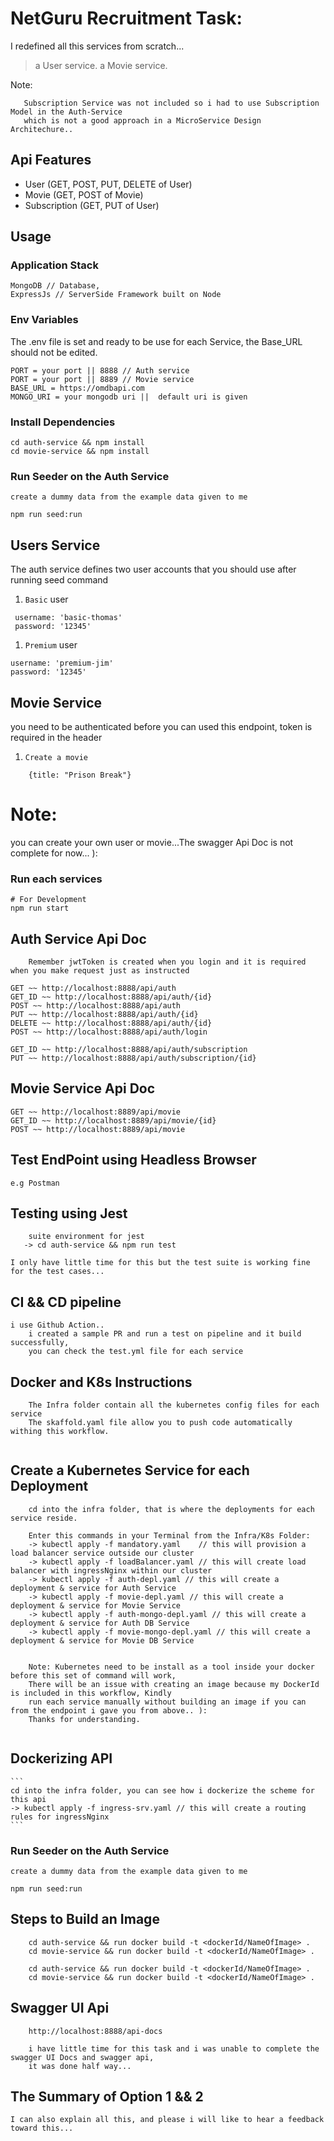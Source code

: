 
# NetGuru Recruitment Task: 
    
 I redefined all this services from scratch...

> a User service.
> a Movie service.

Note: 
 ```
    Subscription Service was not included so i had to use Subscription Model in the Auth-Service 
    which is not a good approach in a MicroService Design Architechure..

 ```

## Api Features

- User (GET, POST, PUT, DELETE of User)
- Movie (GET, POST of Movie)
- Subscription (GET, PUT of User)

## Usage

### Application Stack

```
MongoDB // Database,
ExpressJs // ServerSide Framework built on Node

```
### Env Variables

The .env file is set and ready to be use for each Service, the Base_URL should not be edited.

```
PORT = your port || 8888 // Auth service
PORT = your port || 8889 // Movie service
BASE_URL = https://omdbapi.com
MONGO_URI = your mongodb uri ||  default uri is given

```

### Install Dependencies

```
cd auth-service && npm install
cd movie-service && npm install

```


### Run Seeder on the Auth Service
    create a dummy data from the example data given to me
```
npm run seed:run

```

## Users Service

The auth service defines two user accounts that you should use after running seed command

1. `Basic` user

```
 username: 'basic-thomas'
 password: '12345'
```

1. `Premium` user

```
username: 'premium-jim'
password: '12345'
```
## Movie Service

you need to be authenticated before you can used this endpoint, token is required in the header

1. `Create a movie`

```
    {title: "Prison Break"}
```


# Note:
you can create your own user or movie...The swagger Api Doc is not complete for now... ):


### Run each services
```
# For Development
npm run start

```

## Auth Service Api Doc
```
    Remember jwtToken is created when you login and it is required when you make request just as instructed

GET ~~ http://localhost:8888/api/auth
GET_ID ~~ http://localhost:8888/api/auth/{id}
POST ~~ http://localhost:8888/api/auth
PUT ~~ http://localhost:8888/api/auth/{id}
DELETE ~~ http://localhost:8888/api/auth/{id}
POST ~~ http://localhost:8888/api/auth/login

GET_ID ~~ http://localhost:8888/api/auth/subscription
PUT ~~ http://localhost:8888/api/auth/subscription/{id}

```

## Movie Service Api Doc

```
GET ~~ http://localhost:8889/api/movie
GET_ID ~~ http://localhost:8889/api/movie/{id}
POST ~~ http://localhost:8889/api/movie

```

## Test EndPoint using Headless Browser
```
e.g Postman

```

## Testing using Jest
```
    suite environment for jest 
   -> cd auth-service && npm run test

I only have little time for this but the test suite is working fine for the test cases...
```

## CI && CD pipeline
```
i use Github Action..
    i created a sample PR and run a test on pipeline and it build successfully, 
    you can check the test.yml file for each service

```

## Docker and K8s Instructions
```
    The Infra folder contain all the kubernetes config files for each service
    The skaffold.yaml file allow you to push code automatically withing this workflow.
   
```
## Create a Kubernetes Service for each Deployment
```
    cd into the infra folder, that is where the deployments for each service reside.

    Enter this commands in your Terminal from the Infra/K8s Folder:
    -> kubectl apply -f mandatory.yaml    // this will provision a load balancer service outside our cluster
    -> kubectl apply -f loadBalancer.yaml // this will create load balancer with ingressNginx within our cluster
    -> kubectl apply -f auth-depl.yaml // this will create a deployment & service for Auth Service
    -> kubectl apply -f movie-depl.yaml // this will create a deployment & service for Movie Service
    -> kubectl apply -f auth-mongo-depl.yaml // this will create a deployment & service for Auth DB Service
    -> kubectl apply -f movie-mongo-depl.yaml // this will create a deployment & service for Movie DB Service


    Note: Kubernetes need to be install as a tool inside your docker before this set of command will work,
    There will be an issue with creating an image because my DockerId is included in this workflow, Kindly 
    run each service manually without building an image if you can from the endpoint i gave you from above.. ):
    Thanks for understanding.
    
```
## Dockerizing API
    ```
    cd into the infra folder, you can see how i dockerize the scheme for this api
    -> kubectl apply -f ingress-srv.yaml // this will create a routing rules for ingressNginx
    ```

### Run Seeder on the Auth Service
    create a dummy data from the example data given to me
```
npm run seed:run

```


## Steps to Build an Image
```
    cd auth-service && run docker build -t <dockerId/NameOfImage> .
    cd movie-service && run docker build -t <dockerId/NameOfImage> .
```
```
    cd auth-service && run docker build -t <dockerId/NameOfImage> .
    cd movie-service && run docker build -t <dockerId/NameOfImage> .
```
## Swagger UI Api
```
    http://localhost:8888/api-docs

    i have little time for this task and i was unable to complete the swagger UI Docs and swagger api,
    it was done half way... 

```

## The Summary of Option 1 && 2
```
I can also explain all this, and please i will like to hear a feedback toward this...


```
 